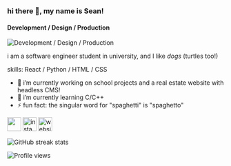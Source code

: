 ### hi there 👋, my name is **Sean**!
#### Development / Design / Production
![Development / Design / Production](https://i.ibb.co/T0mPtPS/Black-and-White-Minimalist-Financial-Analyst-Linkedin-Banner.png)

i am a software engineer student in university, and I like *dogs* (turtles too!)

skills: React / Python / HTML / CSS

- 🔭 i’m currently working on school projects and a real estate website with headless CMS! 
- 🌱 i’m currently learning C/C++ 
- ⚡ fun fact: the singular word for "spaghetti" is "spaghetto" 


[<img height="32" width="32" src="https://cdn.jsdelivr.net/npm/simple-icons@v6/icons/github.svg" />](https://github.com/szeanx)  [<img src='https://cdn.jsdelivr.net/npm/simple-icons@v6/icons/instagram.svg' alt='instagram' height='32'>](https://www.instagram.com/awitsean/)  [<img src='https://cdn.jsdelivr.net/npm/simple-icons@v6/icons/googlechrome.svg' alt='website' height='32'>](https://seanrel.codes)  

![GitHub streak stats](https://github-readme-streak-stats.herokuapp.com/?user=szeanx)  

![Profile views](https://gpvc.arturio.dev/szeanx)  

